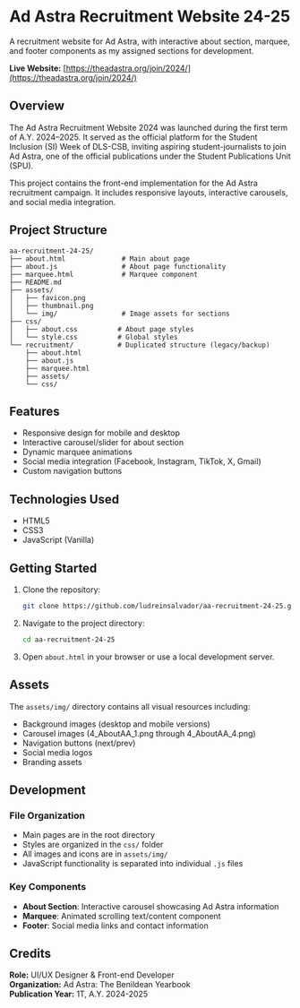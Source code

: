 ﻿# Ad Astra Recruitment Website 24-25

A recruitment website for Ad Astra, with interactive about section, marquee, and footer components as my assigned sections for development.

**Live Website:** [https://theadastra.org/join/2024/](https://theadastra.org/join/2024/)

## Overview

The Ad Astra Recruitment Website 2024 was launched during the first term of A.Y. 2024–2025. It served as the official platform for the Student Inclusion (SI) Week of DLS-CSB, inviting aspiring student-journalists to join Ad Astra, one of the official publications under the Student Publications Unit (SPU).

This project contains the front-end implementation for the Ad Astra recruitment campaign. It includes responsive layouts, interactive carousels, and social media integration.

## Project Structure

```
aa-recruitment-24-25/
├── about.html              # Main about page
├── about.js                # About page functionality
├── marquee.html            # Marquee component
├── README.md
├── assets/
│   ├── favicon.png
│   ├── thumbnail.png
│   └── img/                # Image assets for sections
├── css/
│   ├── about.css          # About page styles
│   └── style.css          # Global styles
└── recruitment/           # Duplicated structure (legacy/backup)
    ├── about.html
    ├── about.js
    ├── marquee.html
    ├── assets/
    └── css/
```

## Features

- Responsive design for mobile and desktop
- Interactive carousel/slider for about section
- Dynamic marquee animations
- Social media integration (Facebook, Instagram, TikTok, X, Gmail)
- Custom navigation buttons

## Technologies Used

- HTML5
- CSS3
- JavaScript (Vanilla)

## Getting Started

1. Clone the repository:
   ```bash
   git clone https://github.com/ludreinsalvador/aa-recruitment-24-25.git
   ```

2. Navigate to the project directory:
   ```bash
   cd aa-recruitment-24-25
   ```

3. Open `about.html` in your browser or use a local development server.

## Assets

The `assets/img/` directory contains all visual resources including:
- Background images (desktop and mobile versions)
- Carousel images (4_AboutAA_1.png through 4_AboutAA_4.png)
- Navigation buttons (next/prev)
- Social media logos
- Branding assets

## Development

### File Organization
- Main pages are in the root directory
- Styles are organized in the `css/` folder
- All images and icons are in `assets/img/`
- JavaScript functionality is separated into individual `.js` files

### Key Components
- **About Section**: Interactive carousel showcasing Ad Astra information
- **Marquee**: Animated scrolling text/content component
- **Footer**: Social media links and contact information

## Credits

**Role:** UI/UX Designer & Front-end Developer  
**Organization:** Ad Astra: The Benildean Yearbook  
**Publication Year:** 1T, A.Y. 2024-2025

